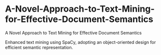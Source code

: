 # A-Novel-Approach-to-Text-Mining-for-Effective-Document-Semantics
A Novel Approach to Text Mining for Effective Document Semantics

Enhanced text mining using SpaCy, adopting an object-oriented design for efficient semantic representation.
